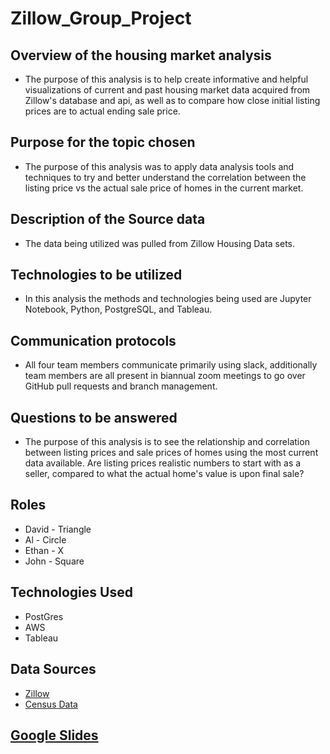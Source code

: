 # Zillow_Group_Project

## Overview of the housing market analysis 
* The purpose of this analysis is to help create informative and helpful visualizations of current and past housing market data acquired from Zillow's database and api, as well as to compare how close initial listing prices are to actual ending sale price. 


## Purpose for the topic chosen 
* The purpose of this analysis was to apply data analysis tools and techniques to try and better understand the correlation between the listing price vs the actual sale price of homes in the current market. 


## Description of the Source data 
* The data being utilized was pulled from Zillow Housing Data sets. 


## Technologies to be utilized 
* In this analysis the methods and technologies being used are Jupyter Notebook, Python, PostgreSQL, and Tableau.  


## Communication protocols 
* All four team members communicate primarily using slack, additionally team members are all present in biannual zoom meetings to go over GitHub pull requests and branch management. 


## Questions to be answered 
* The purpose of this analysis is to see the relationship and correlation between listing prices and sale prices of homes using the most current data available. Are listing prices realistic numbers to start with as a seller, compared to what the actual home's value is upon final sale? 


## Roles
* David - Triangle
* Al - Circle
* Ethan - X
* John - Square

## Technologies Used
* PostGres
* AWS
* Tableau

## Data Sources
* [Zillow](https://www.zillow.com/research/data/) 
* [Census Data](https://www.census.gov/data/tables/time-series/demo/popest/2010s-total-cities-and-towns.html#tables)

## [Google Slides](https://docs.google.com/presentation/d/1On8H-IbvfuG-GGxrrn4uJLDcsZA6EVINxqNY2ZolDDs/edit#slide=id.gc6f9e470d_0_24)

